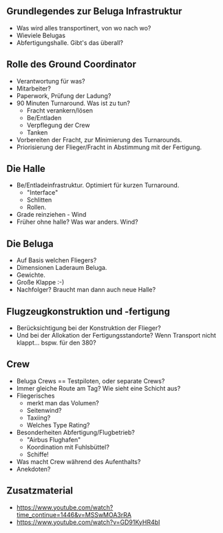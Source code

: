 Grundlegendes zur Beluga Infrastruktur
-------------------------------------------------
* Was wird alles transportinert, von wo nach wo?
* Wieviele Belugas
* Abfertigungshalle. Gibt's das überall?


Rolle des Ground Coordinator
--------------------------------------------
* Verantwortung für was?
* Mitarbeiter?
* Paperwork, Prüfung der Ladung?
* 90 Minuten Turnaround. Was ist zu tun?
  - Fracht verankern/lösen
  - Be/Entladen
  - Verpflegung der Crew
  - Tanken
* Vorbereiten der Fracht, zur Minimierung des Turnarounds. 
* Priorisierung der Flieger/Fracht in Abstimmung mit der Fertigung.


Die Halle
-----------------------------
* Be/Entladeinfrastruktur. Optimiert für kurzen Turnaround.
  - "Interface"
  - Schlitten
  - Rollen.
* Grade reinziehen - Wind
* Früher ohne halle? Was war anders. Wind?


Die Beluga
----------------------------------
* Auf Basis welchen Fliegers?
* Dimensionen Laderaum Beluga. 
* Gewichte.
* Große Klappe :-)
* Nachfolger? Braucht man dann auch neue Halle?


Flugzeugkonstruktion und -fertigung
--------------------------------------------
* Berücksichtigung bei der Konstruktion der Flieger?
* Und bei der Allokation der Fertigungsstandorte? 
  Wenn Transport nicht klappt... bspw. für den 380?


Crew
------------------------------------------
* Beluga Crews == Testpiloten, oder separate Crews?
* Immer gleiche Route am Tag? Wie sieht eine Schicht aus?
* Fliegerisches
  - merkt man das Volumen? 
  - Seitenwind? 
  - Taxiing?
  - Welches Type Rating?
* Besonderheiten Abfertigung/Flugbetrieb?
  - "Airbus Flughafen"
  - Koordination mit Fuhlsbüttel?
  - Schiffe!
* Was macht Crew während des Aufenthalts?
* Anekdoten?

Zusatzmaterial
------------------------------------------
* https://www.youtube.com/watch?time_continue=1446&v=MSSwMOA3rRA
* https://www.youtube.com/watch?v=GD91KyHR4bI